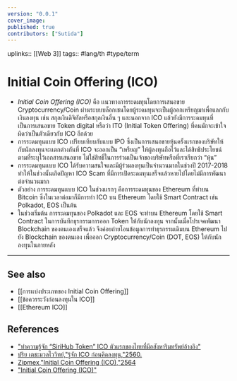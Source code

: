 ```yaml
---
version: "0.0.1"
cover_image:
published: true
contributors: ["Sutida"]
---
```

uplinks:: [[Web 3]]
tags:: #lang/th #type/term

# Initial Coin Offering (ICO)
- *Initial Coin Offering (ICO)*  คือ เเนวทางการระดมทุนโดยการเสนอขาย Cryptocurrency/Coin ผ่านระบบบล็อกเชนโดยผู้ระดมทุนจะเป็นผู้ออกเหรียญมาเพื่อแลกกับเงินลงทุน เช่น สกุลเงินดิจิทัลหรือสกุลเงินอื่น ๆ และนอกจาก ICO แล้วยังมีการระดมทุนที่เป็นการเสนอขาย Token digital หรือว่า ITO (Initial Token Offering) ที่คนมักจะเข้าใจผิดว่าเป็นตัวเดียวกับ ICO อีกด้วย
- การระดมทุนแบบ ICO เปรียบเทียบกับแบบ IPO ซึ่งเป็นการเสนอขายหุ้นครั้งเเรกของบริษัทให้กับนักลงทุนจะเเตกต่างกันที่ ICO จะออกเป็น “เหรียญ” ให้ผู้ลงทุนถือไว้และได้สิทธิประโยชน์ตามที่ระบุไว้เอกสารเสนอขาย ไม่ใช่สิทธิ์ในการร่วมเป็นเจ้าของบริษัทหรือที่เราเรียกว่า “หุ้น”
- การระดมทุนเเบบ ICO ได้รับความสนใจและมีผู้ร่วมลงทุนเป็นจำนวนมากในช่วงปี 2017-2018 ทำให้ในช่วงนั้นเกิดปัญหา ICO Scam ที่มีการเปิดระดมทุนเสร็จเเล้วหายไปโดยไม่มีการพัฒนาต่อจำนวนมาก
- ตัวอย่าง การระดมทุนเเบบ ICO ในช่วงเเรกๆ คือการระดมทุนของ Ethereum ที่ทำบน Bitcoin ซึ่งในเวลาต่อมาก็มีการทำ ICO บน Ethereum โดยใช้ Smart Contract เช่น Polkadot, EOS เป็นต้น
- ในช่วงเริ่มต้น การระดมทุนของ Polkadot และ EOS จะทำบน Ethereum โดยใช้ Smart Contract ในการบันทึกธุรกรรมการออก Token ให้กับนักลงทุน จากนั้นเมื่อโปรเจคพัฒนา Blockchain ของตนเองเสร็จแล้ว จึงค่อยถ่ายโอนข้อมูลการทำธุรกรรมเดิมบน Ethereum ไปยัง Blockchain ของตนเอง เพื่อออก Cryptocurrency/Coin (DOT, EOS) ให้กับนักลงทุนในภายหลัง

---
## See also
- [[การเเบ่งประเภทของ Initial Coin Offering]]
- [[ข้อควรระวังก่อนลงทุนใน ICO]]
- [[Ethereum ICO]]
## References
- ["ทำความรู้จัก “SiriHub Token” ICO ตัวแรกของไทยที่มีอสังหาริมทรัพย์อ้างอิง"](https://www.beartai.com/feature/799810)
- [ปริย เตชะมวลไววิทย์,"รู้จัก ICO ก่อนคิดลงทุน,"2560.](https://www.sec.or.th/TH/Template3/Articles/2560/ac-post-25601106-ICO.pdf)
- [Zipmex,"Initial Coin Offering (ICO),"2564](https://zipmex.com/th/glossary/ico/)
- ["Initial Coin Offering (ICO)"](https://academy.binance.com/en/glossary/initial-coin-offering)
